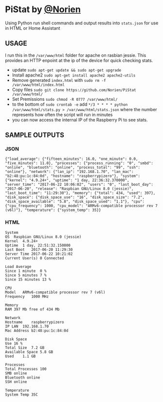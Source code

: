 # PiStat by [@Norien](https://gitter.im/norien)

Using Python run shell commands and output results into ```stats.json``` for use in HTML or Home Assistant


## USAGE
I run this in the ```/var/www/html``` folder for apache on rasbian jessie. This provides an HTTP enpoint at the ip of the device for quick checking stats.
* update ```sudo apt-get update && sudo apt-get upgrade```
* Install apache2 ```sudo apt-get install apache2 apache2-utils```
* Remove generated ```index.html``` with ```sudo rm -f /var/www/html/index.html```
* Copy files ```sudo git clone https://github.com/Norien/PiStat /var/www/html/```
* Set Premissions ```sudo chmod -R 0777 /var/www/html/```
* to the bottom of ```sudo crontab -e``` add ```*/3 * * * * python /var/www/html/stats.py > /var/www/html/stats.json``` where the number represents how often the script will run in minutes
* you can now access the internal IP of the Raspberry Pi to see stats.


## SAMPLE OUTPUTS
### JSON

``` 
{"load_average": {"fifteen_minutes": 16.0, "one_minute": 0.0, "five_minutes": 11.0}, "processes": {"process_running": "0", "smbd": "online", "bluetooth": "online", "process_total": "99", "ssh": "online"}, "network": {"lan_ip": "192.168.1.70", "lan_mac": "b2:48:pu:1c:84:0d", "hostname": "raspberrypizero"}, "system": {"kernel": "4.9.24+", "uptime": "1 day, 22:36:32.370000", "server_time": "2017-06-22 10:06:02", "users": "0", "last_boot_day": "2017-06-20", "release": "Raspbian GNU/Linux 8.0 (jessie)", "last_boot_time": "11:29:30"}, "memory": {"total": 434, "used": 397}, "disk_space": {"disk_space_use": "16", "disk_space_size": "7.2", "disk_space_available": "5.8", "disk_space_used": "1.1"}, "cpu": {"cpu_frequency": 1000, "cpu_model": "ARMv6-compatible processor rev 7 (v6l)"}, "temperature": {"system_temp": 35}}
```

### HTML
```
System	
OS	Raspbian GNU/Linux 8.0 (jessie)
Kernel	4.9.24+
Uptime	1 day, 22:51:32.150000
Last Boot	2017-06-20 11:29:30
Server Time	2017-06-22 10:21:02
Current User(s)	0 Connected

Load Average	
Since 1 minute	0 %
Since 5 minutes	7 %
Since 15 minutes 13 %

CPU	
Model	ARMv6-compatible processor rev 7 (v6l)
Frequency	1000 MHz

Memory	
RAM	397 Mb free of 434 Mb

Network	
Hostname	raspberrypizero
IP LAN	192.168.1.70
Mac Address	b2:48:pu:1c:84:0d

Disk Space	
Use	16 %
Total Size	7.2 GB
Available Space	5.8 GB
Used	1.1 GB

Processes	
Total Processes	100
SMB	online
Bluetooth online
SSH	online

Temperature	
System Temp	35C
```
